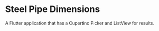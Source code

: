 # Steel Pipe Dimensions

A Flutter application that has a Cupertino Picker and ListView for results. 
